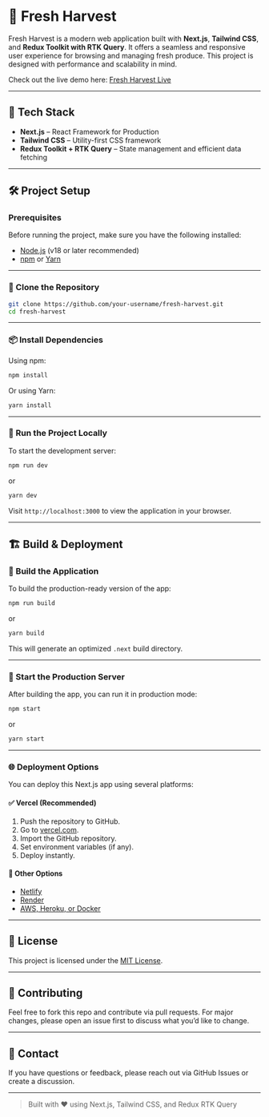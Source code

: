 # 🥦 Fresh Harvest

Fresh Harvest is a modern web application built with **Next.js**, **Tailwind CSS**, and **Redux Toolkit with RTK Query**. It offers a seamless and responsive user experience for browsing and managing fresh produce. This project is designed with performance and scalability in mind.

Check out the live demo here: [Fresh Harvest Live](https://fresh-harvest-alpha.vercel.app/)

---

## 🚀 Tech Stack

- **Next.js** – React Framework for Production
- **Tailwind CSS** – Utility-first CSS framework
- **Redux Toolkit + RTK Query** – State management and efficient data fetching

---

## 🛠️ Project Setup

### Prerequisites

Before running the project, make sure you have the following installed:

- [Node.js](https://nodejs.org/) (v18 or later recommended)
- [npm](https://www.npmjs.com/) or [Yarn](https://yarnpkg.com/)

---

### 📅 Clone the Repository

```bash
git clone https://github.com/your-username/fresh-harvest.git
cd fresh-harvest
```

---

### 📦 Install Dependencies

Using npm:

```bash
npm install
```

Or using Yarn:

```bash
yarn install
```

---

### 🧪 Run the Project Locally

To start the development server:

```bash
npm run dev
```

or

```bash
yarn dev
```

Visit `http://localhost:3000` to view the application in your browser.

---

## 🏗️ Build & Deployment

### 🔧 Build the Application

To build the production-ready version of the app:

```bash
npm run build
```

or

```bash
yarn build
```

This will generate an optimized `.next` build directory.

---

### 🚀 Start the Production Server

After building the app, you can run it in production mode:

```bash
npm start
```

or

```bash
yarn start
```

---

### 🌐 Deployment Options

You can deploy this Next.js app using several platforms:

#### ✅ **Vercel (Recommended)**

1. Push the repository to GitHub.
2. Go to [vercel.com](https://vercel.com/).
3. Import the GitHub repository.
4. Set environment variables (if any).
5. Deploy instantly.

#### 🔄 **Other Options**

- [Netlify](https://www.netlify.com/)
- [Render](https://render.com/)
- [AWS, Heroku, or Docker](https://nextjs.org/docs/deployment)

---

## 🧾 License

This project is licensed under the [MIT License](LICENSE).

---

## 🙌 Contributing

Feel free to fork this repo and contribute via pull requests. For major changes, please open an issue first to discuss what you’d like to change.

---

## 📢 Contact

If you have questions or feedback, please reach out via GitHub Issues or create a discussion.

---

> Built with ❤️ using Next.js, Tailwind CSS, and Redux RTK Query
